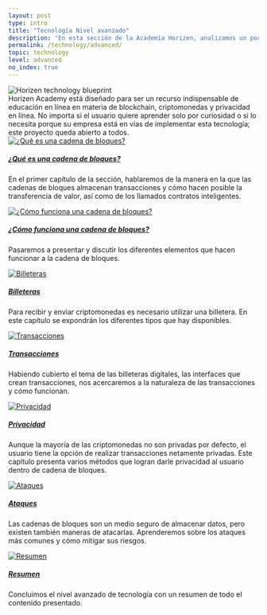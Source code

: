 ```yaml
---
layout: post
type: intro
title: "Tecnología Nivel avanzado"
description: "En esta sección de la Academia Horizen, analizamos un poco más de manera técnica la tecnología blockchain y sus partes."
permalink: /technology/advanced/
topic: technology
level: advanced
no_index: true
---
```


<div class="row mb-3">
    <div class="col-md-3">
        <img src="/assets/img/icons/topics/technology-blueprint.svg" alt="Horizen technology blueprint" class="lead-icon"/>
    </div>
    <div class="col-md-9 lead">
        Horizen Academy está diseñado para ser un recurso indispensable de educación en línea en materia de blockchain, criptomonedas y privacidad en línea. No importa si el usuario quiere aprender solo por curiosidad o si lo necesita porque su empresa está en vías de implementar esta tecnología; este proyecto queda abierto a todos.
    </div>
</div>

<div class="row mt-5">
    <div class="col-md-3">
        <a href="{{ site.baseurl }}{% post_url /technology/advanced/2021-01-01-what-is-a-blockchain %}">
            <img src="/assets/post_files/technology/advanced/0.0-tech-advanced/what_is_blockchain.svg" alt="¿Qué es una cadena de bloques?" />
        </a>
    </div>
    <div class="col-md-9">
        <a class="font-weight-bold" href="{{ site.baseurl }}{% post_url /technology/advanced/2021-01-01-what-is-a-blockchain %}"><h5 class="intro-article-title">¿Qué es una cadena de bloques?</h5></a>
        <p class="mb-1">
            En el primer capítulo de la sección, hablaremos de la manera en la que las cadenas de bloques almacenan transacciones y cómo hacen posible la transferencia de valor, así como de los llamados contratos inteligentes.
        </p>
    </div>
</div>

<div class="row mt-5">
    <div class="col-md-3">
        <a href="{{ site.baseurl }}{% post_url /technology/advanced/2021-02-01-how-does-a-blockchain-work %}">
            <img src="/assets/post_files/technology/advanced/0.0-tech-advanced/how_does_a_bc_work.svg" alt="¿Cómo funciona una cadena de bloques?" />
        </a>
    </div>
    <div class="col-md-9">
        <a class="font-weight-bold" href="{{ site.baseurl }}{% post_url /technology/advanced/2021-02-01-how-does-a-blockchain-work %}"><h5 class="intro-article-title">¿Cómo funciona una cadena de bloques?</h5></a>
        <p class="mb-1">
            Pasaremos a presentar y discutir los diferentes elementos que hacen funcionar a la cadena de bloques.
        </p>
    </div>
</div>

<div class="row mt-5">
    <div class="col-md-3">
        <a href="{{ site.baseurl }}{% post_url /technology/advanced/2021-03-01-types-of-wallets %}">
            <img src="/assets/post_files/technology/advanced/0.0-tech-advanced/wallets.svg" alt="Billeteras" />
        </a>
    </div>
    <div class="col-md-9">
        <a class="font-weight-bold" href="{{ site.baseurl }}{% post_url /technology/advanced/2021-03-01-types-of-wallets %}"><h5 class="intro-article-title">Billeteras</h5></a>
        <p class="mb-1">
            Para recibir y enviar criptomonedas es necesario utilizar una billetera. En este capítulo se expondrán los diferentes tipos que hay disponibles.
        </p>
    </div>
</div>

<div class="row mt-5">
    <div class="col-md-3">
        <a href="{{ site.baseurl }}{% post_url /technology/advanced/2021-04-01-transactions %}">
            <img src="/assets/post_files/technology/advanced/0.0-tech-advanced/transactions.svg" alt="Transacciones" />
        </a>
    </div>
    <div class="col-md-9">
        <a class="font-weight-bold" href="{{ site.baseurl }}{% post_url /technology/advanced/2021-04-01-transactions %}"><h5 class="intro-article-title">Transacciones</h5></a>
        <p class="mb-1">
            Habiendo cubierto el tema de las billeteras digitales, las interfaces que crean transacciones, nos acercaremos a la naturaleza de las transacciones y cómo funcionan.
        </p>
    </div>
</div>

<div class="row mt-5">
    <div class="col-md-3">
        <a href="{{ site.baseurl }}{% post_url /technology/advanced/2021-05-01-intro-to-privacy-on-the-blockchain %}">
            <img src="/assets/post_files/technology/advanced/0.0-tech-advanced/privacy.svg" alt="Privacidad" />
        </a>
    </div>
    <div class="col-md-9">
        <a class="font-weight-bold" href="{{ site.baseurl }}{% post_url /technology/advanced/2021-05-01-intro-to-privacy-on-the-blockchain %}"><h5 class="intro-article-title">Privacidad</h5></a>
        <p class="mb-1">
            Aunque la mayoría de las criptomonedas no son privadas por defecto, el usuario tiene la opción de realizar transacciones netamente privadas. Este capítulo presenta varios métodos que logran darle privacidad al usuario dentro de cadena de bloques.
        </p>
    </div>
</div>

<div class="row mt-5">
    <div class="col-md-3">
        <a href="{{ site.baseurl }}{% post_url /technology/advanced/2021-06-01-attacks-on-blockchain %}">
            <img src="/assets/post_files/technology/advanced/0.0-tech-advanced/attacks.svg" alt="Ataques" />
        </a>
    </div>
    <div class="col-md-9">
        <a class="font-weight-bold" href="{{ site.baseurl }}{% post_url /technology/advanced/2021-06-01-attacks-on-blockchain %}"><h5 class="intro-article-title">Ataques</h5></a>
        <p class="mb-1">
            Las cadenas de bloques son un medio seguro de almacenar datos, pero existen también maneras de atacarlas. Aprenderemos sobre los ataques más comunes y cómo mitigar sus riesgos.
        </p>
    </div>
</div>

<div class="row mt-5">
    <div class="col-md-3">
        <a href="{{ site.baseurl }}{% post_url /technology/advanced/2021-07-01-summary-tech-advanced %}">
            <img src="/assets/post_files/technology/advanced/0.0-tech-advanced/summary.svg" alt="Resumen" />
        </a>
    </div>
    <div class="col-md-9">
        <a class="font-weight-bold" href="{{ site.baseurl }}{% post_url /technology/advanced/2021-07-01-summary-tech-advanced %}"><h5 class="intro-article-title">Resumen</h5></a>
        <p class="mb-1">
            Concluimos el nivel avanzado de tecnología con un resumen de todo el contenido presentado.
        </p>
    </div>
</div>

